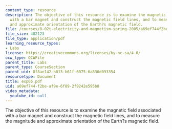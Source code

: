 ```yaml
---
content_type: resource
description: The objective of this resource is to examine the magnetic field associated
  with a bar magnet and construct the magnetic field lines, and to measure the magnitude
  and approximate orientation of the Earth?s magnetic field.
file: /courses/8-02t-electricity-and-magnetism-spring-2005/a69ef744f2beaf9e6f892f9242e595b8_exp05.pdf
file_size: 482123
file_type: application/pdf
learning_resource_types:
- Labs
license: https://creativecommons.org/licenses/by-nc-sa/4.0/
ocw_type: OCWFile
parent_title: Labs
parent_type: CourseSection
parent_uid: 8f8ae142-b013-b61f-6075-6a830d093354
resourcetype: Document
title: exp05.pdf
uid: a69ef744-f2be-af9e-6f89-2f9242e595b8
video_metadata:
  youtube_id: null
---
```

The objective of this resource is to examine the magnetic field associated with a bar magnet and construct the magnetic field lines, and to measure the magnitude and approximate orientation of the Earth?s magnetic field.